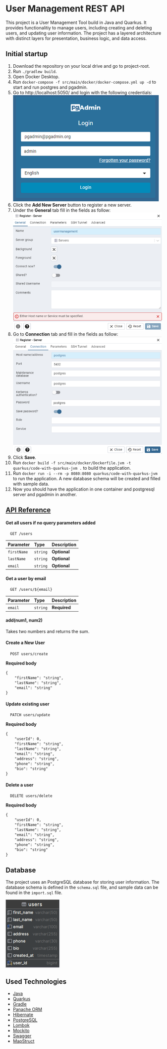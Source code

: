 
# User Management REST API

This project is a User Management Tool build in Java and Quarkus. It provides functionalitiy to manage users, including creating and deleting users, and updating user information. The project has a layered architecture with distinct layers for presentation, business logic, and data access.

## Initial startup
1. Download the repository on your local drive and go to project-root.
2. Run ```./gradlew build```.
3. Open Docker Desktop.
4. Run ```docker-compose -f src/main/docker/docker-compose.yml up -d``` to start and run postgres and pgadmin.
5. Go to http://localhost:5050/ and login with the following credentials:
![img_4.png](img_4.png)
6. Click the **Add New Server** button to register a new server.
7. Under the **General** tab fill in the fields as follow:
![img_5.png](img_5.png)
8. Go to **Connection** tab and fill in the fields as follow:
![img_2.png](img_2.png)
9. Click **Save**.
10. Run ```docker build -f src/main/docker/Dockerfile.jvm -t quarkus/code-with-quarkus-jvm .``` to build the application.
11. Run ```docker run -i --rm -p 8080:8080 quarkus/code-with-quarkus-jvm``` to run the application. A new database schema will be created and filled with sample data.
12. Now you should have the application in one container and postgresql server and pgadmin in another.

## [API Reference](http://localhost:8080/q/swagger-ui)


#### Get all users if no query parameters added

```http
  GET /users
```

| Parameter | Type     | Description                |
| :-------- | :------- | :------------------------- |
| `firstName`| `string` | **Optional**  |
| `lastName`| `string` | **Optional**  |
| `email`   | `string` | **Optional**   |

#### Get a user by email

```http
  GET /users/${email}
```

| Parameter | Type     | Description                       |
| :-------- | :------- | :-------------------------------- |
| `email`   | `string` | **Required**        |

#### add(num1, num2)

Takes two numbers and returns the sum.

#### Create a New User

```http
  POST users/create
```
**Required body**

    {
        "firstName": "string",
        "lastName": "string",
        "email": "string"
    }

#### Update existing user

```http
  PATCH users/update
```
**Required body**

    {
        "userId": 0,
        "firstName": "string",
        "lastName": "string",
        "email": "string",
        "address": "string",
        "phone": "string",
        "bio": "string"
    }

#### Delete a user

```http
  DELETE users/delete
```
**Required body**

    {
        "userId": 0,
        "firstName": "string",
        "lastName": "string",
        "email": "string",
        "address": "string",
        "phone": "string",
        "bio": "string"
    }

## Database

The project uses an PostgreSQL database for storing user information. The database schema is defined in the `schema.sql` file, and sample data can be found in the `import.sql` file.

![img_1.png](img_1.png)

## Used Technologies

- [Java](https://www.java.com/en/)
- [Quarkus](https://quarkus.io/)
- [Gradle](https://gradle.org/)
- [Panache ORM](https://thorben-janssen.com/introduction-panache/)
- [Hibernate](https://hibernate.org/orm/)
- [PostgreSQL](https://www.postgresql.org/)
- [Lombok](https://projectlombok.org/)
- [Mockito](https://site.mockito.org/)
- [Swagger](https://swagger.io/)
- [MapStruct](https://mapstruct.org/)

